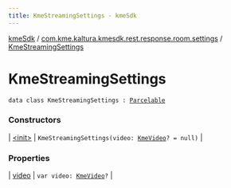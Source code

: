 ```yaml
---
title: KmeStreamingSettings - kmeSdk
---
```


[kmeSdk](../../index.html) / [com.kme.kaltura.kmesdk.rest.response.room.settings](../index.html) / [KmeStreamingSettings](./index.html)

# KmeStreamingSettings

`data class KmeStreamingSettings : `[`Parcelable`](https://developer.android.com/reference/android/os/Parcelable.html)

### Constructors

| [&lt;init&gt;](-init-.html) | `KmeStreamingSettings(video: `[`KmeVideo`](../-kme-video/index.html)`? = null)` |

### Properties

| [video](video.html) | `var video: `[`KmeVideo`](../-kme-video/index.html)`?` |

